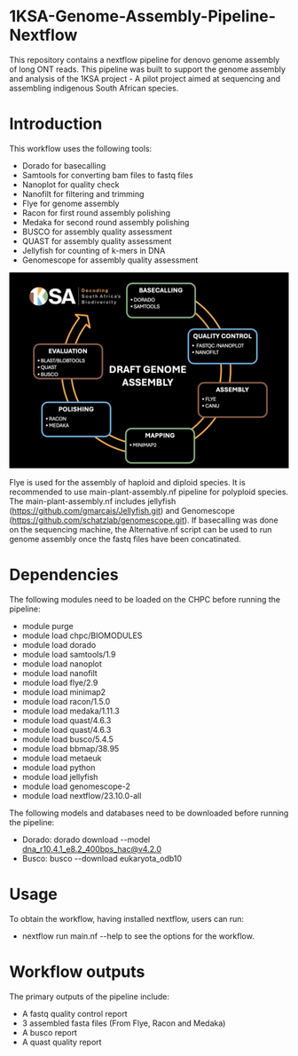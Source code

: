# 1KSA-Genome-Assembly-Pipeline-Nextflow
This repository contains a nextflow pipeline for denovo genome assembly of long ONT reads.
This pipeline was built to support the genome assembly and analysis of the 1KSA project - A pilot project aimed at sequencing and assembling indigenous South African species.

# Introduction

This workflow uses the following tools:
* Dorado for basecalling
* Samtools for converting bam files to fastq files
* Nanoplot for quality check
* Nanofilt for filtering and trimming
* Flye for genome assembly
* Racon for first round assembly polishing
* Medaka for second round assembly polishing
* BUSCO for assembly quality assessment
* QUAST for assembly quality assessment
* Jellyfish for counting of k-mers in DNA
* Genomescope for assembly quality assessment



![Image Alt text](97d92b1b-f47a-4e23-adcd-27b8d0f559cb.jpg)

Flye is used for the assembly of haploid and diploid species. It is recommended to use main-plant-assembly.nf pipeline for polyploid species. The main-plant-assembly.nf includes jellyfish (https://github.com/gmarcais/Jellyfish.git) and Genomescope (https://github.com/schatzlab/genomescope.git).
If basecalling was done on the sequencing machine, the Alternative.nf script can be used to run genome assembly once the fastq files have been concatinated. 


# Dependencies

The following modules need to be loaded on the CHPC before running the pipeline:
* module purge
* module load chpc/BIOMODULES
* module load dorado
* module load samtools/1.9
* module load nanoplot
* module load nanofilt
* module load flye/2.9
* module load minimap2
* module load racon/1.5.0
* module load medaka/1.11.3
* module load quast/4.6.3
* module load quast/4.6.3
* module load busco/5.4.5
* module load bbmap/38.95
* module load metaeuk
* module load python
* module load jellyfish
* module load genomescope-2
* module load nextflow/23.10.0-all

The following models and databases need to be downloaded before running the pipeline:
* Dorado: dorado download --model dna_r10.4.1_e8.2_400bps_hac@v4.2.0
* Busco: busco --download eukaryota_odb10


# Usage

To obtain the workflow, having installed nextflow, users can run:
* nextflow run main.nf --help
to see the options for the workflow.

# Workflow outputs

The primary outputs of the pipeline include:
* A fastq quality control report
* 3 assembled fasta files (From Flye, Racon and Medaka)
* A busco report
* A quast quality report

